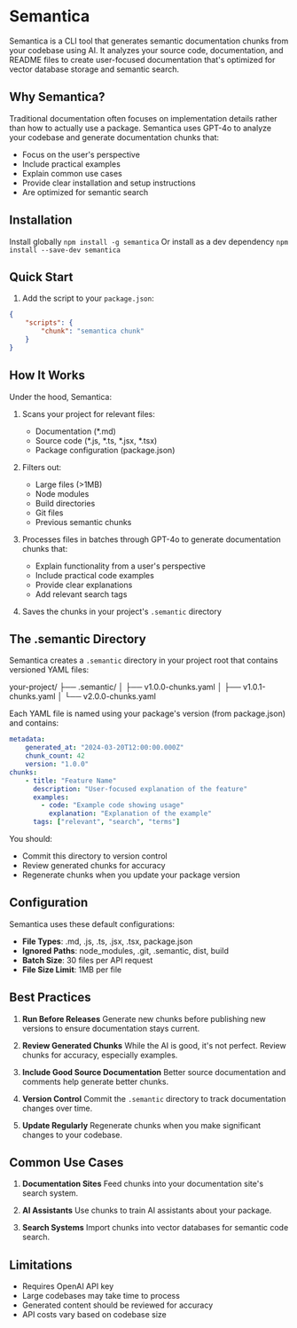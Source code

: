 # Semantica

Semantica is a CLI tool that generates semantic documentation chunks from your codebase using AI. It analyzes your source code, documentation, and README files to create user-focused documentation that's optimized for vector database storage and semantic search.

## Why Semantica?

Traditional documentation often focuses on implementation details rather than how to actually use a package. Semantica uses GPT-4o to analyze your codebase and generate documentation chunks that:

- Focus on the user's perspective
- Include practical examples
- Explain common use cases
- Provide clear installation and setup instructions
- Are optimized for semantic search

## Installation 
Install globally
`npm install -g semantica`
Or install as a dev dependency
`npm install --save-dev semantica`

## Quick Start

1. Add the script to your `package.json`:
```json
{
    "scripts": {
        "chunk": "semantica chunk"
    }
}
```

## How It Works

Under the hood, Semantica:

1. Scans your project for relevant files:
   - Documentation (*.md)
   - Source code (*.js, *.ts, *.jsx, *.tsx)
   - Package configuration (package.json)

2. Filters out:
   - Large files (>1MB)
   - Node modules
   - Build directories
   - Git files
   - Previous semantic chunks

3. Processes files in batches through GPT-4o to generate documentation chunks that:
   - Explain functionality from a user's perspective
   - Include practical code examples
   - Provide clear explanations
   - Add relevant search tags

4. Saves the chunks in your project's `.semantic` directory

## The .semantic Directory

Semantica creates a `.semantic` directory in your project root that contains versioned YAML files:

your-project/
├── .semantic/
│ ├── v1.0.0-chunks.yaml
│ ├── v1.0.1-chunks.yaml
│ └── v2.0.0-chunks.yaml

Each YAML file is named using your package's version (from package.json) and contains:

```yaml
metadata:
    generated_at: "2024-03-20T12:00:00.000Z"
    chunk_count: 42
    version: "1.0.0"
chunks:
    - title: "Feature Name"
      description: "User-focused explanation of the feature"
      examples:
        - code: "Example code showing usage"
          explanation: "Explanation of the example"
      tags: ["relevant", "search", "terms"]
```

You should:
- Commit this directory to version control
- Review generated chunks for accuracy
- Regenerate chunks when you update your package version

## Configuration

Semantica uses these default configurations:

- **File Types**: .md, .js, .ts, .jsx, .tsx, package.json
- **Ignored Paths**: node_modules, .git, .semantic, dist, build
- **Batch Size**: 30 files per API request
- **File Size Limit**: 1MB per file

## Best Practices

1. **Run Before Releases**
   Generate new chunks before publishing new versions to ensure documentation stays current.

2. **Review Generated Chunks**
   While the AI is good, it's not perfect. Review chunks for accuracy, especially examples.

3. **Include Good Source Documentation**
   Better source documentation and comments help generate better chunks.

4. **Version Control**
   Commit the `.semantic` directory to track documentation changes over time.

5. **Update Regularly**
   Regenerate chunks when you make significant changes to your codebase.

## Common Use Cases

1. **Documentation Sites**
   Feed chunks into your documentation site's search system.

2. **AI Assistants**
   Use chunks to train AI assistants about your package.

3. **Search Systems**
   Import chunks into vector databases for semantic code search.

## Limitations

- Requires OpenAI API key
- Large codebases may take time to process
- Generated content should be reviewed for accuracy
- API costs vary based on codebase size

